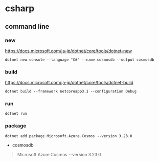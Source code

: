 # csharp

## command line 

### new
https://docs.microsoft.com/ja-jp/dotnet/core/tools/dotnet-new

```
dotnet new console --language "C#" --name cosmosdb --output cosmosdb
```

### build

https://docs.microsoft.com/ja-jp/dotnet/core/tools/dotnet-build

```
dotnet build --framework netcoreapp3.1 --configuration Debug
```

### run

```
dotnet run
```

### package

```
dotnet add package Microsoft.Azure.Cosmos --version 3.23.0
```

* cosmosdb

> Microsoft.Azure.Cosmos --version 3.23.0
